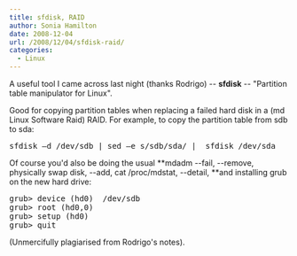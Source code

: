 ```yaml
---
title: sfdisk, RAID
author: Sonia Hamilton
date: 2008-12-04
url: /2008/12/04/sfdisk-raid/
categories:
  - Linux
---
```

A useful tool I came across last night (thanks Rodrigo) -- **sfdisk** -- "Partition table manipulator for Linux".

<!--more-->

Good for copying partition tables when replacing a failed hard disk in a (md Linux Software Raid) RAID. For example, to copy the partition table from sdb to sda:

<pre>sfdisk –d /dev/sdb | sed –e s/sdb/sda/ |  sfdisk /dev/sda</pre>

Of course you'd also be doing the usual **mdadm --fail, --remove, physically swap disk, --add, cat /proc/mdstat, --detail, **and installing grub on the new hard drive:

<pre>grub&gt; device (hd0)  /dev/sdb
grub&gt; root (hd0,0)
grub&gt; setup (hd0)
grub&gt; quit</pre>

(Unmercifully plagiarised from Rodrigo's notes).
